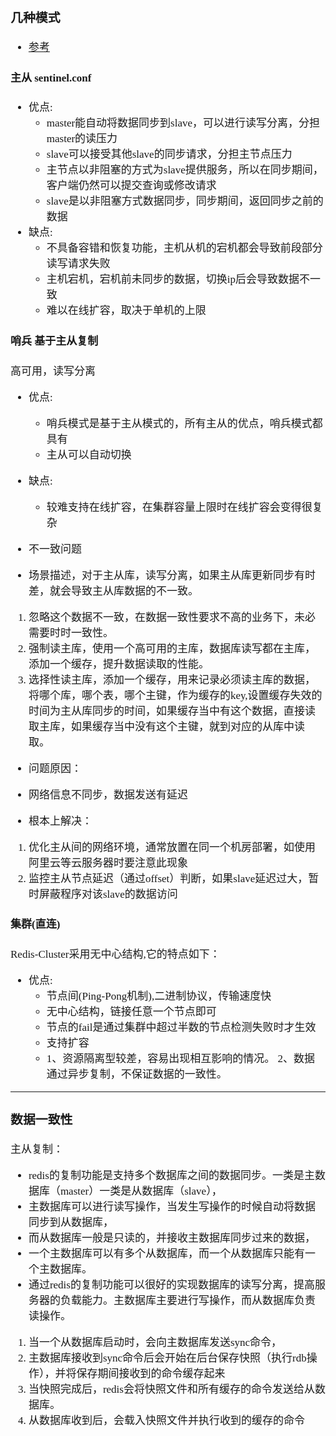 <span  style="font-family: Simsun,serif; font-size: 17px; ">

### 几种模式

- [参考](https://zhuanlan.zhihu.com/p/257845445?utm_source=wechat_session)

#### 主从 sentinel.conf

- 优点:
  - master能自动将数据同步到slave，可以进行读写分离，分担master的读压力
  - slave可以接受其他slave的同步请求，分担主节点压力
  - 主节点以非阻塞的方式为slave提供服务，所以在同步期间，客户端仍然可以提交查询或修改请求
  - slave是以非阻塞方式数据同步，同步期间，返回同步之前的数据
- 缺点:     
  - 不具备容错和恢复功能，主机从机的宕机都会导致前段部分读写请求失败
  - 主机宕机，宕机前未同步的数据，切换ip后会导致数据不一致
  - 难以在线扩容，取决于单机的上限
                 

#### 哨兵 基于主从复制

 高可用，读写分离

- 优点:
  - 哨兵模式是基于主从模式的，所有主从的优点，哨兵模式都具有
  - 主从可以自动切换  
- 缺点: 
  - 较难支持在线扩容，在集群容量上限时在线扩容会变得很复杂

- 不一致问题
- 场景描述，对于主从库，读写分离，如果主从库更新同步有时差，就会导致主从库数据的不一致。
1. 忽略这个数据不一致，在数据一致性要求不高的业务下，未必需要时时一致性。
2. 强制读主库，使用一个高可用的主库，数据库读写都在主库，添加一个缓存，提升数据读取的性能。
3. 选择性读主库，添加一个缓存，用来记录必须读主库的数据，将哪个库，哪个表，哪个主键，作为缓存的key,设置缓存失效的时间为主从库同步的时间，如果缓存当中有这个数据，直接读取主库，如果缓存当中没有这个主键，就到对应的从库中读取。

- 问题原因：
- 网络信息不同步，数据发送有延迟

- 根本上解决：
1. 优化主从间的网络环境，通常放置在同一个机房部署，如使用阿里云等云服务器时要注意此现象
2. 监控主从节点延迟（通过offset）判断，如果slave延迟过大，暂时屏蔽程序对该slave的数据访问


#### 集群(直连)

Redis-Cluster采用无中心结构,它的特点如下：

- 优点:     
  - 节点间(Ping-Pong机制),二进制协议，传输速度快
  - 无中心结构，链接任意一个节点即可
  - 节点的fail是通过集群中超过半数的节点检测失败时才生效
  - 支持扩容
  -  
      1、资源隔离型较差，容易出现相互影响的情况。
      2、数据通过异步复制，不保证数据的一致性。

---

### 数据一致性 

主从复制：

- redis的复制功能是支持多个数据库之间的数据同步。一类是主数据库（master）一类是从数据库（slave），
- 主数据库可以进行读写操作，当发生写操作的时候自动将数据同步到从数据库，
- 而从数据库一般是只读的，并接收主数据库同步过来的数据，
- 一个主数据库可以有多个从数据库，而一个从数据库只能有一个主数据库。
- 通过redis的复制功能可以很好的实现数据库的读写分离，提高服务器的负载能力。主数据库主要进行写操作，而从数据库负责读操作。
1. 当一个从数据库启动时，会向主数据库发送sync命令，
2. 主数据库接收到sync命令后会开始在后台保存快照（执行rdb操作），并将保存期间接收到的命令缓存起来
3. 当快照完成后，redis会将快照文件和所有缓存的命令发送给从数据库。
4. 从数据库收到后，会载入快照文件并执行收到的缓存的命令



</span>